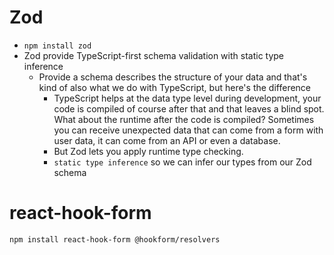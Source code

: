 # Zod 
- `npm install zod`
- Zod provide TypeScript-first schema validation with static type inference
  - Provide a schema describes the structure of your data and that's kind of also what we do with TypeScript, but here's the difference
    - TypeScript helps at the data type level during development, your code is compiled of course after that and that leaves a blind spot. What about the runtime after the code is compiled? Sometimes you can receive unexpected data that can come from a form with user data, it can come from an API or even a database. 
    - But Zod lets you apply runtime type checking.
    - `static type inference` so we can infer our types from our Zod schema

# react-hook-form
`npm install react-hook-form @hookform/resolvers`